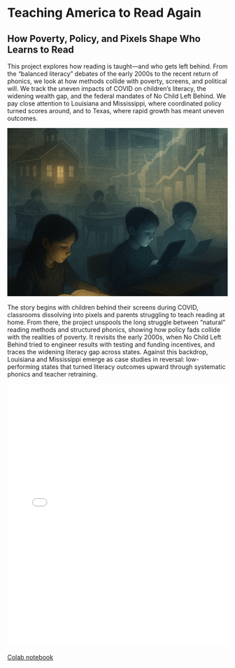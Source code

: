 # Teaching America to Read Again

## How Poverty, Policy, and Pixels Shape Who Learns to Read

This project explores how reading is taught—and who gets left behind. From the “balanced literacy” debates of the early 2000s to the recent return of phonics, we look at how methods collide with poverty, screens, and political will. We track the uneven impacts of COVID on children’s literacy, the widening wealth gap, and the federal mandates of No Child Left Behind. We pay close attention to Louisiana and Mississippi, where coordinated policy turned scores around, and to Texas, where rapid growth has meant uneven outcomes.

![Teaching America to Read Again](teaching-america.png)

The story begins with children behind their screens during COVID, classrooms dissolving into pixels and parents struggling to teach reading at home. From there, the project unspools the long struggle between “natural” reading methods and structured phonics, showing how policy fads collide with the realities of poverty. It revisits the early 2000s, when No Child Left Behind tried to engineer results with testing and funding incentives, and traces the widening literacy gap across states. Against this backdrop, Louisiana and Mississippi emerge as case studies in reversal: low-performing states that turned literacy outcomes upward through systematic phonics and teacher retraining.

<iframe src="chart_pct_local_funded.html" width="100%" height="600" style="border:none;"></iframe>

[Colab notebook](https://colab.research.google.com/drive/1pZxP1LmTtmIGfTEV_d9xLhCsKPrJABAc?usp=sharing)